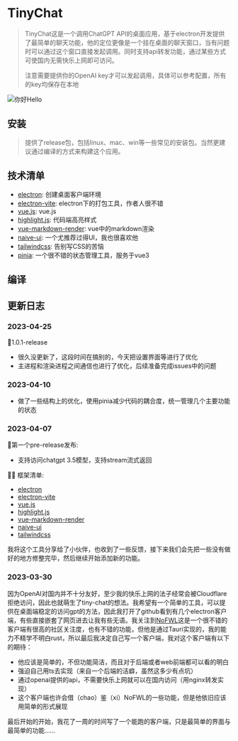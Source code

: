 # TinyChat

> TinyChat这是一个调用ChatGPT API的桌面应用，基于electron开发提供了最简单的聊天功能，他的定位更像是一个挂在桌面的聊天窗口，当有问题时可以通过这个窗口直接发起调用。同时支持api转发功能，通过某些方式可使国内无需快乐上网即可访问。
>
> 注意需要提供你的OpenAI key才可以发起调用，具体可以参考配置，所有的key均保存在本地

![你好Hello](https://img.jaken.top/image/你好.gif)

## 安装

> 提供了release包，包括linux、mac、win等一些常见的安装包。当然更建议通过编译的方式来构建这个应用。

## 技术清单

- [electron](https://www.electronjs.org/): 创建桌面客户端环境
- [electron-vite](https://cn-evite.netlify.app/): electron下的打包工具，作者人很不错
- [vue.js](https://cn.vuejs.org/): vue.js
- [highlight.js](https://highlightjs.org/): 代码端高亮样式
- [vue-markdown-render](https://www.npmjs.com/package/vue-markdown-render): vue中的markdown渲染
- [naive-ui](https://www.naiveui.com/zh-CN/): 一个尤推荐过得UI，我也很喜欢他
- [tailwindcss](https://www.tailwindcss.cn/): 告别写CSS的苦恼
- [pinia](https://pinia.vuejs.org/): 一个很不错的状态管理工具，服务于vue3

## 编译

<!-- todo 未完成 -->

## 更新日志

### 2023-04-25

🎉1.0.1-release

- 很久没更新了，这段时间在搞别的，今天把设置界面等进行了优化
- 主进程和渲染进程之间通信也进行了优化，后续准备完成issues中的问题

### 2023-04-10

- 做了一些结构上的优化，使用pinia减少代码的耦合度，统一管理几个主要功能的状态

### 2023-04-07

🎉第一个pre-release发布:

- 支持访问chatgpt 3.5模型，支持stream流式返回

:technologist: 框架清单:

- [electron](https://www.electronjs.org/)
- [electron-vite](https://cn-evite.netlify.app/)
- [vue.js](https://cn.vuejs.org/)
- [highlight.js](https://highlightjs.org/)
- [vue-markdown-render](https://www.npmjs.com/package/vue-markdown-render)
- [naive-ui](https://www.naiveui.com/zh-CN/)
- [tailwindcss](https://www.tailwindcss.cn/)

我将这个工具分享给了小伙伴，也收到了一些反馈，接下来我们会先把一些没有做好的地方修整完毕，然后继续开始添加新的功能。

### 2023-03-30

因为OpenAI对国内并不十分友好，至少我的快乐上网的法子经常会被Cloudflare拒绝访问，因此也就萌生了tiny-chat的想法。我希望有一个简单的工具，可以提供在桌面端稳定的访问gpt的方法，因此我打开了github看到有几个electron客户端，有些直接嵌套了网页进去让我有些无语。我关注到[NoFWL](https://github.com/lencx/nofwl)这是一个很不错的客户端有很高的社区关注度，也有不错的功能，但他是通过Tauri实现的，我的能力不精学不明白rust，所以最后我决定自己写一个客户端，我对这个客户端有以下的期待：

- 他应该是简单的，不但功能简洁，而且对于后端或者web前端都可以看的明白
- 强迫自己用ts去实现（来自一个后端的洁癖，虽然这多少有点坑）
- 通过openai提供的api，不需要快乐上网就可以在国内访问（用nginx转发实现）
- 这个客户端也许会借（chao）鉴（xi）NoFWL的一些功能，但是他依旧应该用简单的形式展现

最后开始的开始，我花了一周的时间写了一个能跑的客户端，只是最简单的界面与最简单的功能……
